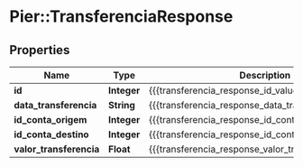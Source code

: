 # Pier::TransferenciaResponse

## Properties
Name | Type | Description | Notes
------------ | ------------- | ------------- | -------------
**id** | **Integer** | {{{transferencia_response_id_value}}} | [optional] 
**data_transferencia** | **String** | {{{transferencia_response_data_transferencia_value}}} | [optional] 
**id_conta_origem** | **Integer** | {{{transferencia_response_id_conta_origem_value}}} | [optional] 
**id_conta_destino** | **Integer** | {{{transferencia_response_id_conta_destino_value}}} | [optional] 
**valor_transferencia** | **Float** | {{{transferencia_response_valor_transferencia_value}}} | [optional] 


